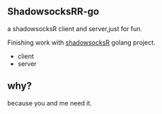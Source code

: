 ## ShadowsocksRR-go

a shadowsocksR client and server,just for fun.

Finishing work with [shadowsocksR](https://github.com/sun8911879/shadowsocksR) golang project.
- client
- server 

## why?

because you and me need it. 
